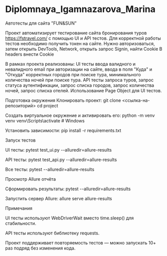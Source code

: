 # Diplomnaya_Igamnazarova_Marina
Автотесты для сайта "FUN&SUN"

Проект автоматизирует тестирование сайта бронирования туров https://fstravel.com/ с помощью UI и API тестов.
Для корректной работы тестов необходимо получить токен на сайте. Нужно авторизоваться, затем открыть DevTools, Network, открыть запрос Signin, найти Cookie
В headers внести Cookie

В рамках проекта реализованы:
UI тесты ввода валидного и невалидного email при авторизации на сайте, ввода в поля "Куда" и "Откуда" корректных городов при поиске тура, минимального количества ночей при поиске тура.
API тесты запроса туров, запрос статуса аутентификации, запрос списка городов, запрос количества ночей, запрос списка отелей.
Использование Page Object для UI тестов.

 Подготовка окружения
Клонировать проект:
git clone <ссылка-на-репозиторий>
cd project

Создать виртуальное окружение и активировать его:
python -m venv venv
venv\Scripts\activate          # Windows

Установить зависимости:
pip install -r requirements.txt
 
Запуск тестов

UI тесты:
pytest test_ui.py --alluredir=allure-results

API тесты:
pytest test_api.py --alluredir=allure-results

Все тесты:
pytest --alluredir=allure-results


Просмотр Allure отчёта

Сформировать результаты:
pytest --alluredir=allure-results

Запустить сервер Allure:
allure serve allure-results

Примечания

UI тесты используют WebDriverWait вместо time.sleep() для стабильности.

API тесты используют библиотеку requests.

Проект поддерживает повторяемость тестов — можно запускать 10+ раз подряд без изменения кода.
